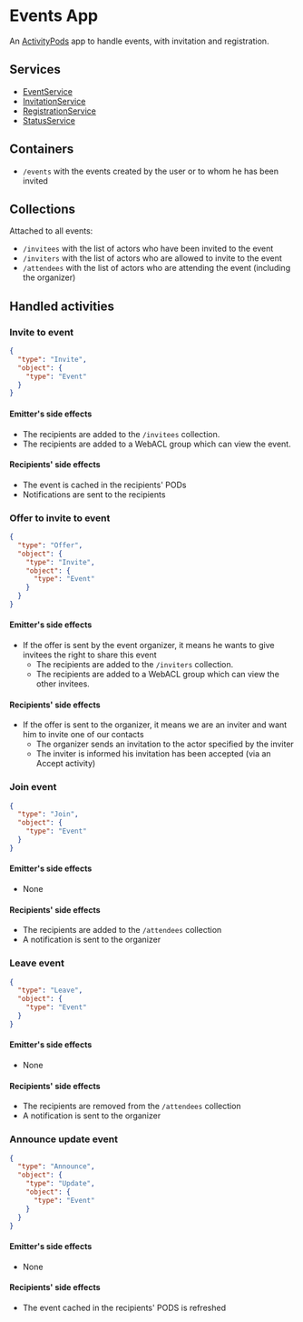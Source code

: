 # Events App

An [ActivityPods](../../README.md) app to handle events, with invitation and registration.

## Services

- [EventService](services/event.js)
- [InvitationService](services/invitation.js)
- [RegistrationService](services/registration.js)
- [StatusService](services/status.js)

## Containers

- `/events` with the events created by the user or to whom he has been invited

## Collections

Attached to all events:

- `/invitees` with the list of actors who have been invited to the event
- `/inviters` with the list of actors who are allowed to invite to the event
- `/attendees` with the list of actors who are attending the event (including the organizer)

## Handled activities

### Invite to event

```json
{
  "type": "Invite",
  "object": {
    "type": "Event"
  }
}
```

#### Emitter's side effects

- The recipients are added to the `/invitees` collection.
- The recipients are added to a WebACL group which can view the event.

#### Recipients' side effects

- The event is cached in the recipients' PODs
- Notifications are sent to the recipients


### Offer to invite to event

```json
{
  "type": "Offer",
  "object": {
    "type": "Invite",
    "object": {
      "type": "Event"
    }
  }
}
```

#### Emitter's side effects

- If the offer is sent by the event organizer, it means he wants to give invitees the right to share this event
  - The recipients are added to the `/inviters` collection.
  - The recipients are added to a WebACL group which can view the other invitees.

#### Recipients' side effects

- If the offer is sent to the organizer, it means we are an inviter and want him to invite one of our contacts
  - The organizer sends an invitation to the actor specified by the inviter
  - The inviter is informed his invitation has been accepted (via an Accept activity)


### Join event

```json
{
  "type": "Join",
  "object": {
    "type": "Event"
  }
}
```

#### Emitter's side effects

- None

#### Recipients' side effects

- The recipients are added to the `/attendees` collection
- A notification is sent to the organizer


### Leave event

```json
{
  "type": "Leave",
  "object": {
    "type": "Event"
  }
}
```

#### Emitter's side effects

- None

#### Recipients' side effects

- The recipients are removed from the `/attendees` collection
- A notification is sent to the organizer


### Announce update event

```json
{
  "type": "Announce",
  "object": {
    "type": "Update",
    "object": {
      "type": "Event"
    }
  }
}
```

#### Emitter's side effects

- None

#### Recipients' side effects

- The event cached in the recipients' PODS is refreshed

